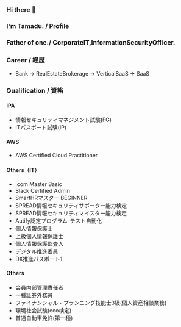 ### Hi there 👋
### I'm Tamadu. / [Profile](https://www.ttamadwu.com/) 
### Father of one./ CorporateIT,InformationSecurityOfficer.

### Career / 経歴
 - Bank -> RealEstateBrokerage -> VerticalSaaS -> SaaS
### Qualification / 資格
#### IPA
 - 情報セキュリティマネジメント試験(FG)
 - ITパスポート試験(IP)
#### AWS
 - AWS Certified Cloud Practitioner
#### Others（IT）
 - .com Master Basic
 - Slack Certified Admin
 - SmartHRマスター BEGINNER
 - SPREAD情報セキュリティサポーター能力検定
 - SPREAD情報セキュリティマイスター能力検定
 - Autify認定プログラム-テスト自動化
 - 個人情報保護士
 - 上級個人情報保護士
 - 個人情報保護監査人
 - デジタル推進委員
 - DX推進パスポート1
#### Others
 - 会員内部管理責任者
 - 一種証券外務員 
 - ファイナンシャル・プランニング技能士3級(個人資産相談業務)
 - 環境社会試験(eco検定)
 - 普通自動車免許(第一種)
